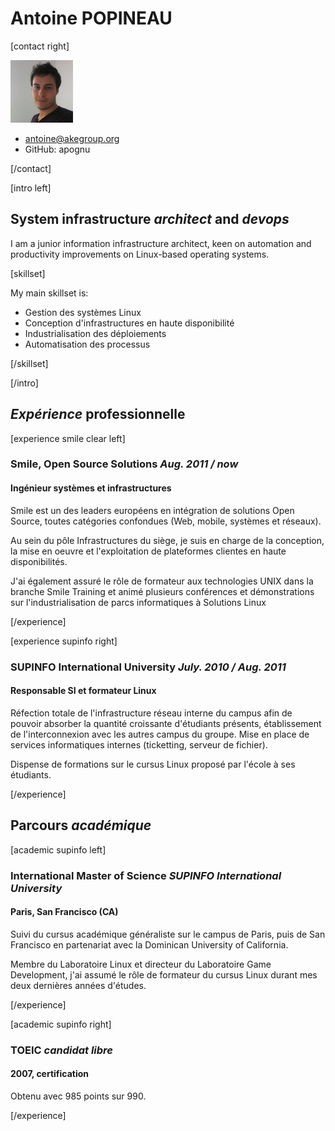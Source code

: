 # Antoine POPINEAU

[contact right]

 ![Antoine POPINEAU](../media/antoine.jpg)

 - antoine@akegroup.org
 - GitHub: apognu

[/contact]

[intro left]

## System infrastructure _architect_ and _devops_

I am a junior information infrastructure architect, keen on automation and productivity improvements on Linux-based operating systems.

[skillset]

My main skillset is:

 - Gestion des systèmes Linux
 - Conception d'infrastructures en haute disponibilité
 - Industrialisation des déploiements
 - Automatisation des processus

[/skillset]

[/intro]


## _Expérience_ professionnelle

[experience smile clear left]

### Smile, Open Source Solutions _Aug. 2011 / now_
#### Ingénieur systèmes et infrastructures

Smile est un des leaders européens en intégration de solutions Open Source, toutes catégories confondues (Web, mobile, systèmes et réseaux).

Au sein du pôle Infrastructures du siège, je suis en charge de la conception, la mise en oeuvre et l'exploitation de plateformes clientes en haute disponibilités.

J'ai également assuré le rôle de formateur aux technologies UNIX dans la branche Smile Training et animé plusieurs conférences et démonstrations sur l'industrialisation de parcs informatiques à Solutions Linux

[/experience]

[experience supinfo right]

### SUPINFO International University _July. 2010 / Aug. 2011_
#### Responsable SI et formateur Linux

Réfection totale de l'infrastructure réseau interne du campus afin de pouvoir absorber la quantité croissante d'étudiants présents, établissement de l'interconnexion avec les autres campus du groupe. Mise en place de services informatiques internes (ticketting, serveur de fichier).

Dispense de formations sur le cursus Linux proposé par l'école à ses étudiants.

[/experience]

## Parcours _académique_

[academic supinfo left]

### International Master of Science _SUPINFO International University_
#### Paris, San Francisco (CA)

Suivi du cursus académique généraliste sur le campus de Paris, puis de San Francisco en partenariat avec la Dominican University of California.

Membre du Laboratoire Linux et directeur du Laboratoire Game Development, j'ai assumé le rôle de formateur du cursus Linux durant mes deux dernières années d'études.

[/experience]

[academic supinfo right]

### TOEIC _candidat libre_
#### 2007, certification

Obtenu avec 985 points sur 990.

[/experience]
